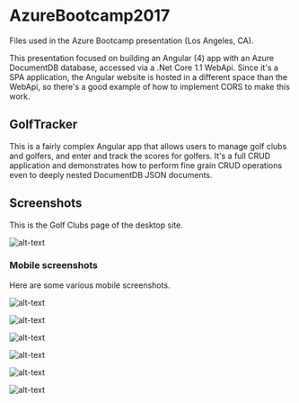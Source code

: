 # AzureBootcamp2017
Files used in the Azure Bootcamp presentation (Los Angeles, CA).

This presentation focused on building an Angular (4) app with an Azure DocumentDB database, accessed via a .Net Core 1.1 WebApi.  Since it's a SPA application, the Angular website is hosted in a different space than the WebApi, so there's a good example of how to implement CORS to make this work.

## GolfTracker
This is a fairly complex Angular app that allows users to manage golf clubs and golfers, and enter and track the scores for golfers.  It's a full CRUD application and demonstrates how to perform fine grain CRUD operations even to deeply nested DocumentDB JSON documents.

## Screenshots
This is the Golf Clubs page of the desktop site.

![alt-text](https://github.com/kahanu/AzureBootcamp2017/blob/master/screenshots/golf-tracker-golf-clubs-desktop.png "Golf Clubs Desktop")

### Mobile screenshots
Here are some various mobile screenshots.

![alt-text](https://github.com/kahanu/AzureBootcamp2017/blob/master/screenshots/golf-tracker-golf-clubs-mobile.png "Golf Clubs Mobile")

![alt-text](https://github.com/kahanu/AzureBootcamp2017/blob/master/screenshots/golf-tracker-golf-clubs-selected-club-mobile.png "Golf Clubs Mobile with selected club")

![alt-text](https://github.com/kahanu/AzureBootcamp2017/blob/master/screenshots/golf-tracker-golfers-selected-mobile.png "Golfers Mobile with selected golfer")

![alt-text](https://github.com/kahanu/AzureBootcamp2017/blob/master/screenshots/golf-tracker-portal-golfclubs-mobile.png "Golf Clubs Mobile Portal")

![alt-text](https://github.com/kahanu/AzureBootcamp2017/blob/master/screenshots/golf-tracker-portal-golfclubs-view-courses-mobile.png "Golf Clubs Mobile Portal with selected course")

![alt-text](https://github.com/kahanu/AzureBootcamp2017/blob/master/screenshots/golf-tracker-portal-golfers-view-rounds-mobile.png "Golfers Mobile Portal with selected golfer")

